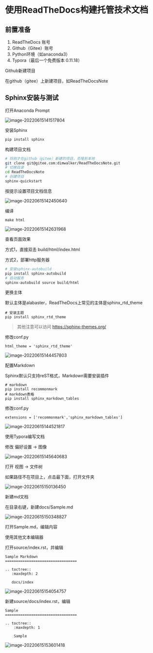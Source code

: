 # 使用ReadTheDocs构建托管技术文档

## 前置准备

1. ReadTheDocs 账号
2. Github（Gitee）账号
3. Python环境（如anaconda3）
4. Typora（最后一个免费版本 0.11.18）



Github新建项目

在github（gitee）上新建项目，如ReadTheDocsNote



## Sphinx安装与测试



打开Anaconda Prompt 

![image-20220615141517804](assets/images/image-20220615141517804.png)

安装Sphinx

```bash
pip install sphinx
```

构建项目文档

```bash
# 将刚才在github（gitee）新建的项目，克隆到本地
git clone git@gitee.com:dimwalker/ReadTheDocsNote.git
# 切换目录
cd ReadTheDocsNote
# 创建项目
sphinx-quickstart
```

按提示设置项目文档信息

![image-20220615142450640](assets/images/image-20220615142450640.png)

编译

```
make html
```

![image-20220615142631968](assets/images/image-20220615142631968.png)

查看页面效果

方式1，直接双击 build/html/index.html

方式2，部署http服务器

```bash
# 安装sphinx-autobuild
pip install sphinx-autobuild
# 启动服务
sphinx-autobuild source build/html
```

更换主体

默认主体是alabaster，ReadTheDocs上常见的主体是sphinx_rtd_theme

```
# 安装主题 
pip install sphinx_rtd_theme
```

> 其他注意可以访问 https://sphinx-themes.org/

修改conf.py

```
html_theme = 'sphinx_rtd_theme'
```

![image-20220615144457803](assets/images/image-20220615144457803.png)

配置Markdown

Sphinx默认只支持reST格式，Markdown需要安装插件

```
# markdown
pip install recommonmark
# markdown表格
pip install sphinx_markdown_tables
```

修改conf.py

```
extensions = ['recommonmark','sphinx_markdown_tables']
```

![image-20220615144521817](assets/images/image-20220615144521817.png)

使用Typora编写文档

修改 偏好设置 -> 图像

![image-20220615145640683](assets/images/image-20220615145640683.png)

打开 视图 -> 文件树

如果路径不在项目上，点击最下面，打开文件夹

![image-20220615150136450](assets/images/image-20220615150136450.png)

新建md文档

在目录右键，新建docs/Sample.md

![image-20220615150348827](assets/images/image-20220615150348827.png)

打开Sample.md，编辑内容

使用其他文本编辑器

打开source/index.rst，并编辑

```
Sample Markdown
=================================

.. toctree::
   :maxdepth: 2

   docs/index
```

![image-20220615154054757](assets/images/image-20220615154054757.png)

新建source/docs/index.rst，编辑

```
Sample
=================================
 
.. toctree::
    :maxdepth: 1

    Sample
```

![image-20220615153601418](assets/images/image-20220615153601418.png)